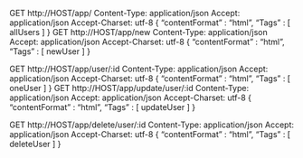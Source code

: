 
GET http://HOST/app/
Content-Type: application/json
Accept: application/json
Accept-Charset: utf-8
{
	“contentFormat” : “html”,
	“Tags” : [ allUsers ]
}
GET http://HOST/app/new
Content-Type: application/json
Accept: application/json
Accept-Charset: utf-8
{
	“contentFormat” : “html”,
	“Tags” : [ newUser ]
}

GET http://HOST/app/user/:id
Content-Type: application/json
Accept: application/json
Accept-Charset: utf-8
{
	“contentFormat” : “html”,
	“Tags” : [ oneUser ]
}
GET http://HOST/app/update/user/:id
Content-Type: application/json
Accept: application/json
Accept-Charset: utf-8
{
	“contentFormat” : “html”,
	“Tags” : [ updateUser ]
}


GET http://HOST/app/delete/user/:id
Content-Type: application/json
Accept: application/json
Accept-Charset: utf-8
{
	“contentFormat” : “html”,
	“Tags” : [ deleteUser ]
}
